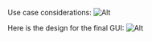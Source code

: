 Use case considerations: ![Alt](https://github.com/rkastilani/PowerOutagePredictor/blob/master/usecase.png)

Here is the design for the final GUI: ![Alt](https://github.com/rkastilani/PowerOutagePredictor/blob/master/Graphs/GUIDesign.png)
